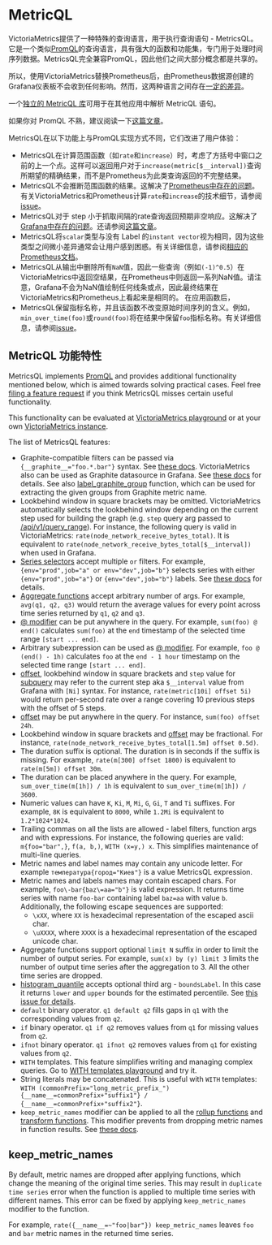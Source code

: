 # MetricQL

VictoriaMetrics提供了一种特殊的查询语言，用于执行查询语句 - MetricsQL。它是一个类似[PromQL](https://prometheus.io/docs/prometheus/latest/querying/basics)的查询语言，具有强大的函数和功能集，专门用于处理时间序列数据。MetricsQL完全兼容PromQL，因此他们之间大部分概念都是共享的。

所以，使用VictoriaMetrics替换Prometheus后，由Prometheus数据源创建的Grafana仪表板不会收到任何影响。然而，这两种语言之间存在[一定的差异](dui-bi-promql.md)。

一个[独立的 MetricQL 库](https://godoc.org/github.com/VictoriaMetrics/metricsql)可用于在其他应用中解析 MetricQL 语句。

如果你对 PromQL 不熟，建议阅读一下[这篇文章](promql-xin-shou-ru-men.md)。

MetricsQL在以下功能上与PromQL实现方式不同，它们改进了用户体验：

* MetricsQL在计算范围函数（如`rate`和`increase`）时，考虑了方括号中窗口之前的上一个点。这样可以返回用户对于`increase(metric[$__interval])`查询所期望的精确结果，而不是Prometheus为此类查询返回的不完整结果。&#x20;
* MetricsQL不会推断范围函数的结果。这解决了[Prometheus中存在的问题](https://github.com/prometheus/prometheus/issues/3746)。有关VictoriaMetrics和Prometheus计算`rate`和`increase`的技术细节，请参阅 [issue](https://github.com/VictoriaMetrics/VictoriaMetrics/issues/1215#issuecomment-850305711)。&#x20;
* MetricsQL对于 step 小于抓取间隔的rate查询返回预期非空响应。这解决了[Grafana中存在的问题](https://github.com/grafana/grafana/issues/11451)。还请参阅[这篇文章](https://www.percona.com/blog/2020/02/28/better-prometheus-rate-function-with-victoriametrics/)。
* MetricsQL将`scalar`类型与没有 Label 的`instant vector`视为相同，因为这些类型之间微小差异通常会让用户感到困惑。有关详细信息，请参阅[相应的Prometheus文档](https://prometheus.io/docs/prometheus/latest/querying/basics/#expression-language-data-types)。&#x20;
* MetricsQL从输出中删除所有`NaN`值，因此一些查询（例如`(-1)^0.5`）在VictoriaMetrics中返回空结果，在Prometheus中则返回一系列NaN值。请注意，Grafana不会为NaN值绘制任何线条或点，因此最终结果在VictoriaMetrics和Prometheus上看起来是相同的。 在应用函数后，
* MetricsQL保留指标名称，并且该函数不改变原始时间序列的含义。例如，`min_over_time(foo)`或`round(foo)`将在结果中保留`foo`指标名称。有关详细信息，请参阅[issue](https://github.com/VictoriaMetrics/VictoriaMetrics/issues/674)。

## MetricQL 功能特性

MetricsQL implements [PromQL](https://medium.com/@valyala/promql-tutorial-for-beginners-9ab455142085) and provides additional functionality mentioned below, which is aimed towards solving practical cases. Feel free [filing a feature request](https://github.com/VictoriaMetrics/VictoriaMetrics/issues) if you think MetricsQL misses certain useful functionality.

This functionality can be evaluated at [VictoriaMetrics playground](https://play.victoriametrics.com/select/accounting/1/6a716b0f-38bc-4856-90ce-448fd713e3fe/prometheus/graph/) or at your own [VictoriaMetrics instance](https://docs.victoriametrics.com/#how-to-start-victoriametrics).

The list of MetricsQL features:

* Graphite-compatible filters can be passed via `{__graphite__="foo.*.bar"}` syntax. See [these docs](https://docs.victoriametrics.com/#selecting-graphite-metrics). VictoriaMetrics also can be used as Graphite datasource in Grafana. See [these docs](https://docs.victoriametrics.com/#graphite-api-usage) for details. See also [label\_graphite\_group](https://docs.victoriametrics.com/MetricsQL.html#label\_graphite\_group) function, which can be used for extracting the given groups from Graphite metric name.
* Lookbehind window in square brackets may be omitted. VictoriaMetrics automatically selects the lookbehind window depending on the current step used for building the graph (e.g. `step` query arg passed to [/api/v1/query\_range](https://docs.victoriametrics.com/keyConcepts.html#range-query)). For instance, the following query is valid in VictoriaMetrics: `rate(node_network_receive_bytes_total)`. It is equivalent to `rate(node_network_receive_bytes_total[$__interval])` when used in Grafana.
* [Series selectors](https://docs.victoriametrics.com/keyConcepts.html#filtering) accept multiple `or` filters. For example, `{env="prod",job="a" or env="dev",job="b"}` selects series with either `{env="prod",job="a"}` or `{env="dev",job="b"}` labels. See [these docs](https://docs.victoriametrics.com/keyConcepts.html#filtering-by-multiple-or-filters) for details.
* [Aggregate functions](https://docs.victoriametrics.com/MetricsQL.html#aggregate-functions) accept arbitrary number of args. For example, `avg(q1, q2, q3)` would return the average values for every point across time series returned by `q1`, `q2` and `q3`.
* [@ modifier](https://prometheus.io/docs/prometheus/latest/querying/basics/#modifier) can be put anywhere in the query. For example, `sum(foo) @ end()` calculates `sum(foo)` at the `end` timestamp of the selected time range `[start ... end]`.
* Arbitrary subexpression can be used as [@ modifier](https://prometheus.io/docs/prometheus/latest/querying/basics/#modifier). For example, `foo @ (end() - 1h)` calculates `foo` at the `end - 1 hour` timestamp on the selected time range `[start ... end]`.
* [offset](https://prometheus.io/docs/prometheus/latest/querying/basics/#offset-modifier), lookbehind window in square brackets and `step` value for [subquery](https://docs.victoriametrics.com/MetricsQL.html#subqueries) may refer to the current step aka `$__interval` value from Grafana with `[Ni]` syntax. For instance, `rate(metric[10i] offset 5i)` would return per-second rate over a range covering 10 previous steps with the offset of 5 steps.
* [offset](https://prometheus.io/docs/prometheus/latest/querying/basics/#offset-modifier) may be put anywhere in the query. For instance, `sum(foo) offset 24h`.
* Lookbehind window in square brackets and [offset](https://prometheus.io/docs/prometheus/latest/querying/basics/#offset-modifier) may be fractional. For instance, `rate(node_network_receive_bytes_total[1.5m] offset 0.5d)`.
* The duration suffix is optional. The duration is in seconds if the suffix is missing. For example, `rate(m[300] offset 1800)` is equivalent to `rate(m[5m]) offset 30m`.
* The duration can be placed anywhere in the query. For example, `sum_over_time(m[1h]) / 1h` is equivalent to `sum_over_time(m[1h]) / 3600`.
* Numeric values can have `K`, `Ki`, `M`, `Mi`, `G`, `Gi`, `T` and `Ti` suffixes. For example, `8K` is equivalent to `8000`, while `1.2Mi` is equivalent to `1.2*1024*1024`.
* Trailing commas on all the lists are allowed - label filters, function args and with expressions. For instance, the following queries are valid: `m{foo="bar",}`, `f(a, b,)`, `WITH (x=y,) x`. This simplifies maintenance of multi-line queries.
* Metric names and label names may contain any unicode letter. For example `температура{город="Киев"}` is a value MetricsQL expression.
* Metric names and labels names may contain escaped chars. For example, `foo\-bar{baz\=aa="b"}` is valid expression. It returns time series with name `foo-bar` containing label `baz=aa` with value `b`. Additionally, the following escape sequences are supported:
  * `\xXX`, where `XX` is hexadecimal representation of the escaped ascii char.
  * `\uXXXX`, where `XXXX` is a hexadecimal representation of the escaped unicode char.
* Aggregate functions support optional `limit N` suffix in order to limit the number of output series. For example, `sum(x) by (y) limit 3` limits the number of output time series after the aggregation to 3. All the other time series are dropped.
* [histogram\_quantile](https://docs.victoriametrics.com/MetricsQL.html#histogram\_quantile) accepts optional third arg - `boundsLabel`. In this case it returns `lower` and `upper` bounds for the estimated percentile. See [this issue for details](https://github.com/prometheus/prometheus/issues/5706).
* `default` binary operator. `q1 default q2` fills gaps in `q1` with the corresponding values from `q2`.
* `if` binary operator. `q1 if q2` removes values from `q1` for missing values from `q2`.
* `ifnot` binary operator. `q1 ifnot q2` removes values from `q1` for existing values from `q2`.
* `WITH` templates. This feature simplifies writing and managing complex queries. Go to [WITH templates playground](https://play.victoriametrics.com/select/accounting/1/6a716b0f-38bc-4856-90ce-448fd713e3fe/expand-with-exprs) and try it.
* String literals may be concatenated. This is useful with `WITH` templates: `WITH (commonPrefix="long_metric_prefix_") {__name__=commonPrefix+"suffix1"} / {__name__=commonPrefix+"suffix2"}`.
* `keep_metric_names` modifier can be applied to all the [rollup functions](https://docs.victoriametrics.com/MetricsQL.html#rollup-functions) and [transform functions](https://docs.victoriametrics.com/MetricsQL.html#transform-functions). This modifier prevents from dropping metric names in function results. See [these docs](https://docs.victoriametrics.com/MetricsQL.html#keep\_metric\_names).

## keep\_metric\_names <a href="#keep_metric_names" id="keep_metric_names"></a>

By default, metric names are dropped after applying functions, which change the meaning of the original time series. This may result in `duplicate time series` error when the function is applied to multiple time series with different names. This error can be fixed by applying `keep_metric_names` modifier to the function.

For example, `rate({__name__=~"foo|bar"}) keep_metric_names` leaves `foo` and `bar` metric names in the returned time series.

